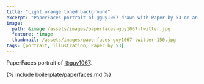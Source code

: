 ```yaml
---
title: "Light orange toned background"
excerpt: "PaperFaces portrait of @guy1067 drawn with Paper by 53 on an iPad."
image: 
  path: &image /assets/images/paperfaces-guy1067-twitter.jpg 
  feature: *image
  thumbnail: /assets/images/paperfaces-guy1067-twitter-150.jpg
tags: [portrait, illustration, Paper by 53]
---
```


PaperFaces portrait of [@guy1067](https://twitter.com/guy1067).

{% include boilerplate/paperfaces.md %}
